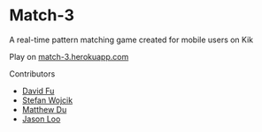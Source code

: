 # Match-3

A real-time pattern matching game created for mobile users on Kik

Play on [match-3.herokuapp.com](http://match-3.herokuapp.com)

Contributors
* [David Fu](github.com/dvdfu)
* [Stefan Wojcik](github.com/yawhide)
* [Matthew Du](github.com/matthewdu)
* [Jason Loo](github.com/nosajool)

